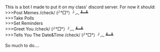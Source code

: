 This is a bot I made to put it on my class' discord server. For now it should: <br/>
      >>>Post Memes /check/ (╯°□°）╯︵ ┻━┻ <br/>
      >>>Take Polls <br/>
      >>>Set Reminders <br/>
      >>>Greet You /check/ (╯°□°）╯︵ ┻━┻ <br/>
      >>>Tells You The Date&Time /check/ (╯°□°）╯︵ ┻━┻ <br/> 
<br/>
So much to do.... 
